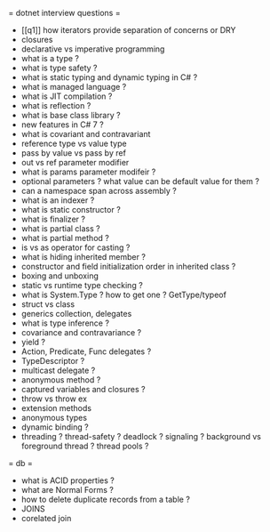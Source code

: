 = dotnet interview questions =

* [[q1]] how iterators provide separation of concerns or DRY
* closures
* declarative vs imperative programming
* what is a type ?
* what is type safety ?
* what is static typing and dynamic typing in C# ?
* what is managed language ?
* what is JIT compilation ?
* what is reflection ?
* what is base class library ?
* new features in C# 7 ?
* what is covariant and contravariant
* reference type vs value type
* pass by value vs pass by ref
* out vs ref parameter modifier
* what is params parameter modifeir ?
* optional parameters ? what value can be default value for them ?
* can a namespace span across assembly ?
* what is an indexer ?
* what is static constructor ?
* what is finalizer ?
* what is partial class ?
* what is partial method ?
* is vs as operator for casting ?
* what is hiding inherited member ?
* constructor and field initialization order in inherited class ?
* boxing and unboxing
* static vs runtime type checking ?
* what is System.Type ? how to get one ? GetType/typeof
* struct vs class
* generics collection, delegates
* what is type inference ?
* covariance and contravariance ?
* yield ?
* Action, Predicate, Func delegates ?
* TypeDescriptor ?
* multicast delegate ?
* anonymous method ?
* captured variables and closures ?
* throw vs throw ex
* extension methods
* anonymous types
* dynamic binding ?
* threading ? thread-safety ? deadlock ? signaling ? background vs foreground thread ? thread pools ?

= db =
* what is ACID properties ?
* what are Normal Forms ?
* how to delete duplicate records from a table ?
* JOINS
* corelated join

